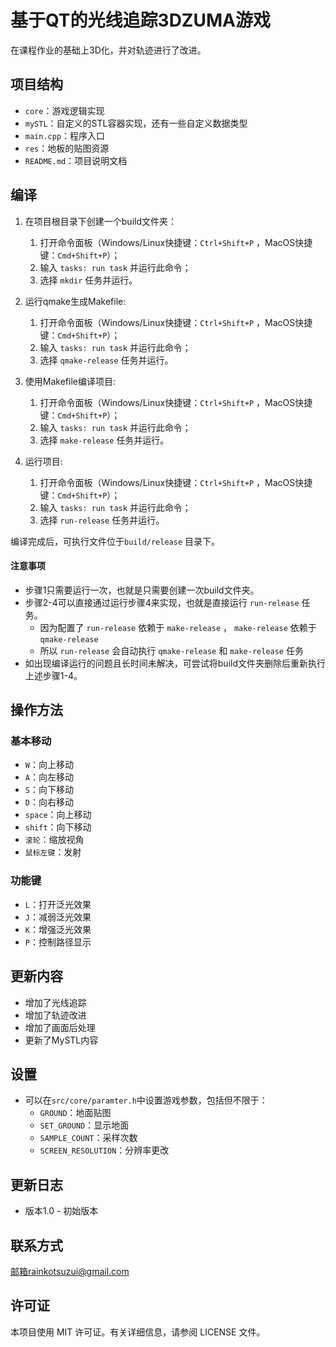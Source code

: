 # 基于QT的光线追踪3DZUMA游戏

在课程作业的基础上3D化，并对轨迹进行了改进。

## 项目结构
- `core`：游戏逻辑实现
- `mySTL`：自定义的STL容器实现，还有一些自定义数据类型
- `main.cpp`：程序入口
- `res`：地板的贴图资源
- `README.md`：项目说明文档

## 编译

1. 在项目根目录下创建一个build文件夹：
   1. 打开命令面板（Windows/Linux快捷键：`Ctrl+Shift+P` ，MacOS快捷键：`Cmd+Shift+P`）；
   2. 输入 `tasks: run task` 并运行此命令；
   3. 选择 `mkdir` 任务并运行。

2. 运行qmake生成Makefile:
   1. 打开命令面板（Windows/Linux快捷键：`Ctrl+Shift+P` ，MacOS快捷键：`Cmd+Shift+P`）；
   2. 输入 `tasks: run task` 并运行此命令；
   3. 选择 `qmake-release` 任务并运行。

3. 使用Makefile编译项目:
   1. 打开命令面板（Windows/Linux快捷键：`Ctrl+Shift+P` ，MacOS快捷键：`Cmd+Shift+P`）；
   2. 输入 `tasks: run task` 并运行此命令；
   3. 选择 `make-release` 任务并运行。

4. 运行项目:
   1. 打开命令面板（Windows/Linux快捷键：`Ctrl+Shift+P` ，MacOS快捷键：`Cmd+Shift+P`）；
   2. 输入 `tasks: run task` 并运行此命令；
   3. 选择 `run-release` 任务并运行。

编译完成后，可执行文件位于`build/release` 目录下。

#### 注意事项

- 步骤1只需要运行一次，也就是只需要创建一次build文件夹。
- 步骤2-4可以直接通过运行步骤4来实现，也就是直接运行 `run-release` 任务。
  - 因为配置了 `run-release` 依赖于 `make-release` ， `make-release` 依赖于 `qmake-release` 
  - 所以 `run-release` 会自动执行 `qmake-release` 和 `make-release` 任务
- 如出现编译运行的问题且长时间未解决，可尝试将build文件夹删除后重新执行上述步骤1-4。

## 操作方法

### 基本移动
- `W`：向上移动
- `A`：向左移动
- `S`：向下移动
- `D`：向右移动
- `space`：向上移动
- `shift`：向下移动
- `滚轮`：缩放视角
- `鼠标左键`：发射

### 功能键
- `L`：打开泛光效果
- `J`：减弱泛光效果
- `K`：增强泛光效果
- `P`：控制路径显示

## 更新内容
- 增加了光线追踪
- 增加了轨迹改进
- 增加了画面后处理
- 更新了MySTL内容

## 设置
- 可以在`src/core/paramter.h`中设置游戏参数，包括但不限于：
  - `GROUND`：地面贴图
  - `SET_GROUND`：显示地面
  - `SAMPLE_COUNT`：采样次数
  - `SCREEN_RESOLUTION`：分辨率更改

## 更新日志
- 版本1.0 - 初始版本

## 联系方式

邮箱rainkotsuzui@gmail.com

## 许可证

本项目使用 MIT 许可证。有关详细信息，请参阅 LICENSE 文件。
